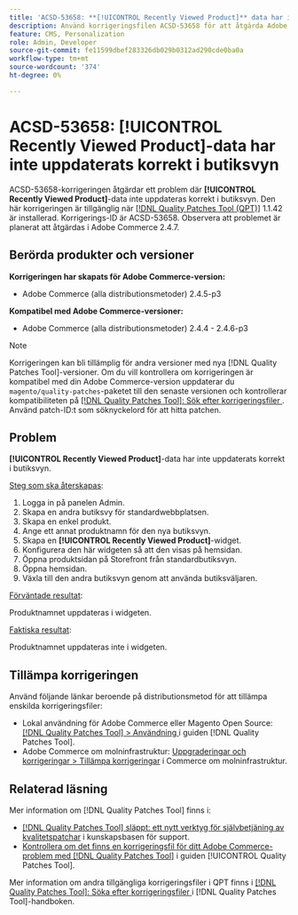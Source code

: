 ```yaml
---
title: 'ACSD-53658: **[!UICONTROL Recently Viewed Product]** data har inte uppdaterats korrekt i butiksvyn'
description: Använd korrigeringsfilen ACSD-53658 för att åtgärda Adobe Commerce-problemet där **[!UICONTROL Recently Viewed Product]**-data inte uppdateras korrekt i butiksvyn.
feature: CMS, Personalization
role: Admin, Developer
source-git-commit: fe11599dbef283326db029b0312ad290cde0ba0a
workflow-type: tm+mt
source-wordcount: '374'
ht-degree: 0%

---
```


# ACSD-53658: **[!UICONTROL Recently Viewed Product]**-data har inte uppdaterats korrekt i butiksvyn

ACSD-53658-korrigeringen åtgärdar ett problem där **[!UICONTROL Recently Viewed Product]**-data inte uppdateras korrekt i butiksvyn. Den här korrigeringen är tillgänglig när [[!DNL Quality Patches Tool (QPT)]](https://experienceleague.adobe.com/sv/docs/commerce-knowledge-base/kb/announcements/commerce-announcements/magento-quality-patches-released-new-tool-to-self-serve-quality-patches) 1.1.42 är installerad. Korrigerings-ID är ACSD-53658. Observera att problemet är planerat att åtgärdas i Adobe Commerce 2.4.7.

## Berörda produkter och versioner

**Korrigeringen har skapats för Adobe Commerce-version:**

* Adobe Commerce (alla distributionsmetoder) 2.4.5-p3

**Kompatibel med Adobe Commerce-versioner:**

* Adobe Commerce (alla distributionsmetoder) 2.4.4 - 2.4.6-p3

>[!NOTE]
>
>Korrigeringen kan bli tillämplig för andra versioner med nya [!DNL Quality Patches Tool]-versioner. Om du vill kontrollera om korrigeringen är kompatibel med din Adobe Commerce-version uppdaterar du `magento/quality-patches`-paketet till den senaste versionen och kontrollerar kompatibiliteten på [[!DNL Quality Patches Tool]: Sök efter korrigeringsfiler ](https://experienceleague.adobe.com/tools/commerce-quality-patches/index.html?lang=sv-SE). Använd patch-ID:t som söknyckelord för att hitta patchen.

## Problem

**[!UICONTROL Recently Viewed Product]**-data har inte uppdaterats korrekt i butiksvyn.

<u>Steg som ska återskapas</u>:

1. Logga in på panelen Admin.
1. Skapa en andra butiksvy för standardwebbplatsen.
1. Skapa en enkel produkt.
1. Ange ett annat produktnamn för den nya butiksvyn.
1. Skapa en **[!UICONTROL Recently Viewed Product]**-widget.
1. Konfigurera den här widgeten så att den visas på hemsidan.
1. Öppna produktsidan på Storefront från standardbutiksvyn.
1. Öppna hemsidan.
1. Växla till den andra butiksvyn genom att använda butiksväljaren.

<u>Förväntade resultat</u>:

Produktnamnet uppdateras i widgeten.

<u>Faktiska resultat</u>:

Produktnamnet uppdateras inte i widgeten.

## Tillämpa korrigeringen

Använd följande länkar beroende på distributionsmetod för att tillämpa enskilda korrigeringsfiler:

* Lokal användning för Adobe Commerce eller Magento Open Source: [[!DNL Quality Patches Tool] > Användning ](/help/tools/quality-patches-tool/usage.md) i guiden [!DNL Quality Patches Tool].
* Adobe Commerce om molninfrastruktur: [Uppgraderingar och korrigeringar > Tillämpa korrigeringar](https://experienceleague.adobe.com/docs/commerce-cloud-service/user-guide/develop/upgrade/apply-patches.html?lang=sv-SE) i Commerce om molninfrastruktur.

## Relaterad läsning

Mer information om [!DNL Quality Patches Tool] finns i:

* [[!DNL Quality Patches Tool] släppt: ett nytt verktyg för självbetjäning av kvalitetspatchar](https://experienceleague.adobe.com/sv/docs/commerce-knowledge-base/kb/announcements/commerce-announcements/magento-quality-patches-released-new-tool-to-self-serve-quality-patches) i kunskapsbasen för support.
* [Kontrollera om det finns en korrigeringsfil för ditt Adobe Commerce-problem med  [!DNL Quality Patches Tool]](/help/tools/quality-patches-tool/patches-available-in-qpt/check-patch-for-magento-issue-with-magento-quality-patches.md) i guiden [!UICONTROL Quality Patches Tool].


Mer information om andra tillgängliga korrigeringsfiler i QPT finns i [[!DNL Quality Patches Tool]: Söka efter korrigeringsfiler ](https://experienceleague.adobe.com/tools/commerce-quality-patches/index.html?lang=sv-SE) i [!DNL Quality Patches Tool]-handboken.
